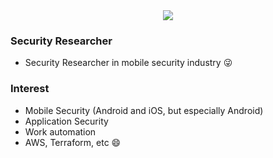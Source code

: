 <div align=center>
    <a href="https://hits.seeyoufarm.com"><img src="https://hits.seeyoufarm.com/api/count/incr/badge.svg?url=https%3A%2F%2Fgithub.com%2Fd3xter-lab&count_bg=%2379C83D&title_bg=%23555555&icon=&icon_color=%23E7E7E7&title=hits&edge_flat=false"/></a>
</div>

### Security Researcher

* Security Researcher in mobile security industry :stuck_out_tongue_winking_eye:

### Interest

* Mobile Security (Android and iOS, but especially Android)
* Application Security
* Work automation
* AWS, Terraform, etc :smile:
